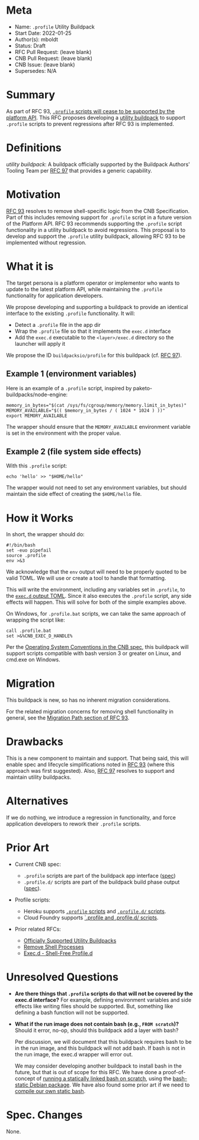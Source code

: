 # Meta
[meta]: #meta
- Name: `.profile` Utility Buildpack
- Start Date: 2022-01-25
- Author(s): mboldt
- Status: Draft <!-- Acceptable values: Draft, Approved, On Hold, Superseded -->
- RFC Pull Request: (leave blank)
- CNB Pull Request: (leave blank)
- CNB Issue: (leave blank)
- Supersedes: N/A

# Summary
[summary]: #summary

As part of RFC 93, [`.profile` scripts will cease to be supported by the platform API](https://github.com/buildpacks/rfcs/blob/main/text/0093-remove-shell-processes.md#appprofile).
This RFC proposes developing a [utility buildpack](https://github.com/buildpacks/rfcs/blob/main/text/0097-official-utility-buildpacks.md) to support `.profile` scripts to prevent regressions after RFC 93 is implemented.

# Definitions
[definitions]: #definitions

*utility buildpack*: A buildpack officially supported by the Buildpack Authors' Tooling Team per [RFC 97](https://github.com/buildpacks/rfcs/blob/main/text/0097-official-utility-buildpacks.md) that provides a generic capability.

# Motivation
[motivation]: #motivation

[RFC 93](https://github.com/buildpacks/rfcs/blob/main/text/0093-remove-shell-processes.md) resolves to remove shell-specific logic from the CNB Specification.
Part of this includes removing support for `.profile` script in a future version of the Platform API.
RFC 93 recommends supporting the `.profile` script functionality in a utility buildpack to avoid regressions.
This proposal is to develop and support the `.profile` utility buildpack, allowing RFC 93 to be implemented without regression.

# What it is
[what-it-is]: #what-it-is

The target persona is a platform operator or implementor who wants to update to the latest platform API, while maintaining the `.profile` functionality for application developers.

We propose developing and supporting a buildpack to provide an identical interface to the existing `.profile` functionality.
It will:

- Detect a `.profile` file in the app dir
- Wrap the `.profile` file so that it implements the `exec.d` interface
- Add the `exec.d` executable to the `<layer>/exec.d` directory so the launcher will apply it

We propose the ID `buildpacksio/profile` for this buildpack (cf. [RFC 97](https://github.com/buildpacks/rfcs/blob/main/text/0097-official-utility-buildpacks.md#what-it-is)).

## Example 1 (environment variables)

Here is an example of a `.profile` script, inspired by paketo-buildpacks/node-engine:

```
memory_in_bytes="$(cat /sys/fs/cgroup/memory/memory.limit_in_bytes)"
MEMORY_AVAILABLE="$(( $memory_in_bytes / ( 1024 * 1024 ) ))"
export MEMORY_AVAILABLE
```

The wrapper should ensure that the `MEMORY_AVAILABLE` environment variable is set in the environment with the proper value.

## Example 2 (file system side effects)

With this `.profile` script:

```
echo 'hello' >> "$HOME/hello"
```

The wrapper would not need to set any environment variables, but should maintain the side effect of creating the `$HOME/hello` file.


# How it Works
[how-it-works]: #how-it-works

In short, the wrapper should do:

```
#!/bin/bash
set -euo pipefail
source .profile
env >&3
```

We acknowledge that the `env` output will need to be properly quoted to be valid TOML.
We will use or create a tool to handle that formatting.

This will write the environment, including any variables set in `.profile`, to the [`exec.d` output TOML](https://github.com/buildpacks/spec/blob/main/buildpack.md#execd-output-toml).
Since it also executes the `.profile` script, any side effects will happen.
This will solve for both of the simple examples above.

On Windows, for `.profile.bat` scripts, we can take the same approach of wrapping the script like:

```
call .profile.bat
set >&%CNB_EXEC_D_HANDLE%
```

Per the [Operating System Conventions in the CNB spec](https://github.com/buildpacks/spec#operating-system-conventions), this buildpack will support scripts compatible with bash version 3 or greater on Linux, and cmd.exe on Windows.

# Migration
[migration]: #migration

This buildpack is new, so has no inherent migration considerations.

For the related migration concerns for removing shell functionality in general, see the [Migration Path section of RFC 93](https://github.com/buildpacks/rfcs/blob/main/text/0093-remove-shell-processes.md#migration-path).

# Drawbacks
[drawbacks]: #drawbacks

This is a new component to maintain and support.
That being said, this will enable spec and lifecycle simplifications noted in [RFC 93](https://github.com/buildpacks/rfcs/blob/main/text/0093-remove-shell-processes.md) (where this approach was first suggested).
Also, [RFC 97](https://github.com/buildpacks/rfcs/blob/main/text/0097-official-utility-buildpacks.md) resolves to support and maintain utility buildpacks.

# Alternatives
[alternatives]: #alternatives

If we do nothing, we introduce a regression in functionality, and force application developers to rework their `.profile` scripts.


# Prior Art
[prior-art]: #prior-art

- Current CNB spec:
  - `.profile` scripts are part of the buildpack app interface ([spec](https://github.com/buildpacks/spec/blob/main/buildpack.md#app-interface))
  - `.profile.d/` scripts are part of the buildpack build phase output ([spec](https://github.com/buildpacks/spec/blob/main/buildpack.md#build)).

- Profile scripts:
  - Heroku supports [`.profile` scripts](https://devcenter.heroku.com/articles/dynos#the-profile-file) and [`.profile.d/` scripts](https://devcenter.heroku.com/articles/buildpack-api#profile-d-scripts).
  - Cloud Foundry supports [`.profile and .profile.d/ scripts](https://docs.cloudfoundry.org/devguide/deploy-apps/deploy-app.html#profile).

- Prior related RFCs:
  - [Officially Supported Utility Buildpacks](https://github.com/buildpacks/rfcs/blob/main/text/0097-official-utility-buildpacks.md)
  - [Remove Shell Processes](https://github.com/buildpacks/rfcs/blob/main/text/0093-remove-shell-processes.md)
  - [Exec.d - Shell-Free Profile.d](https://github.com/buildpacks/rfcs/blob/main/text/0057-exec.d-shell-free-profile-d.md)

# Unresolved Questions
[unresolved-questions]: #unresolved-questions

- **Are there things that `.profile` scripts do that will not be covered by the exec.d interface?**
  For example, defining environment variables and side effects like writing files should be supported.
  But, something like defining a bash function will not be supported.

- **What if the run image does not contain bash (e.g., `FROM scratch`)?**
  Should it error, no-op, should this buildpack add a layer with bash?

  Per discussion, we will document that this buildpack requires bash to be in the run image, and this buildpack will not add bash.
  If bash is not in the run image, the exec.d wrapper will error out.

  We may consider developing another buildpack to install bash in the future, but that is out of scope for this RFC.
  We have done a proof-of-concept of [running a statically linked bash on scratch](https://github.com/mboldt/scratch-play/tree/main/bash), using the [bash-static Debian package](https://packages.debian.org/unstable/bash-static).
  We have also found some prior art if we need to [compile our own static bash](https://github.com/robxu9/bash-static).

# Spec. Changes
[spec-changes]: #spec-changes

None.

